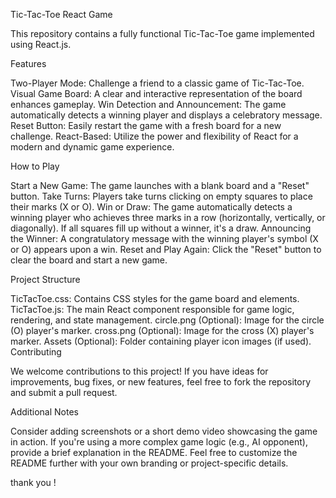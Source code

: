 Tic-Tac-Toe React Game

This repository contains a fully functional Tic-Tac-Toe game implemented using React.js.

Features

Two-Player Mode: Challenge a friend to a classic game of Tic-Tac-Toe.
Visual Game Board: A clear and interactive representation of the board enhances gameplay.
Win Detection and Announcement: The game automatically detects a winning player and displays a celebratory message.
Reset Button: Easily restart the game with a fresh board for a new challenge.
React-Based: Utilize the power and flexibility of React for a modern and dynamic game experience.

How to Play

Start a New Game: The game launches with a blank board and a "Reset" button.
Take Turns: Players take turns clicking on empty squares to place their marks (X or O).
Win or Draw: The game automatically detects a winning player who achieves three marks in a row (horizontally, vertically, or diagonally). If all squares fill up without a winner, it's a draw.
Announcing the Winner: A congratulatory message with the winning player's symbol (X or O) appears upon a win.
Reset and Play Again: Click the "Reset" button to clear the board and start a new game.


Project Structure

TicTacToe.css: Contains CSS styles for the game board and elements.
TicTacToe.js: The main React component responsible for game logic, rendering, and state management.
circle.png (Optional): Image for the circle (O) player's marker.
cross.png (Optional): Image for the cross (X) player's marker.
Assets (Optional): Folder containing player icon images (if used).
Contributing

We welcome contributions to this project! If you have ideas for improvements, bug fixes, or new features, feel free to fork the repository and submit a pull request.

Additional Notes

Consider adding screenshots or a short demo video showcasing the game in action.
If you're using a more complex game logic (e.g., AI opponent), provide a brief explanation in the README.
Feel free to customize the README further with your own branding or project-specific details.


thank you !




